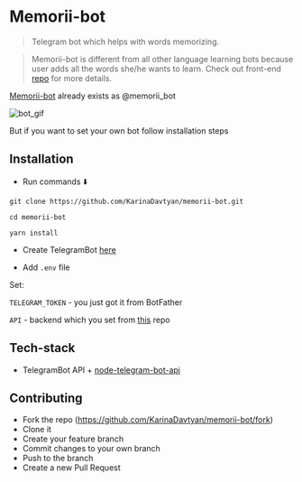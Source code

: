# Memorii-bot

> Telegram bot which helps with words memorizing.

> Memorii-bot is different from all other language learning bots because user adds all the words she/he wants to learn. Check out front-end  [repo](https://github.com/KarinaDavtyan/memorii) for more details.

 [Memorii-bot](https://telegram.me/memorii_bot) already exists as @memorii_bot

![bot_gif](media/bot_gif.gif)

 But if you want to set your own bot follow installation steps

Installation
----
+ Run commands :arrow_down:

`git clone https://github.com/KarinaDavtyan/memorii-bot.git`

`cd memorii-bot`

`yarn install`

+ Create TelegramBot [here](https://core.telegram.org/bots#6-botfather)

+ Add `.env` file

Set:

`TELEGRAM_TOKEN` - you just got it from BotFather

`API` - backend which you set from [this](https://github.com/KarinaDavtyan/memorii-backend) repo


Tech-stack
----

+ TelegramBot API + [node-telegram-bot-api](https://github.com/yagop/node-telegram-bot-api)

Contributing
----

+ Fork the repo (https://github.com/KarinaDavtyan/memorii-bot/fork)
+ Clone it
+ Create your feature branch
+ Commit changes to your own branch
+ Push to the branch
+ Create a new Pull Request
